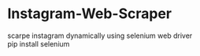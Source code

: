 # Instagram-Web-Scraper  
scarpe instagram dynamically using selenium web driver  
pip install selenium
